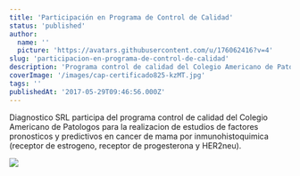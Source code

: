 ```yaml
---
title: 'Participación en Programa de Control de Calidad'
status: 'published'
author:
  name: ''
  picture: 'https://avatars.githubusercontent.com/u/176062416?v=4'
slug: 'participacion-en-programa-de-control-de-calidad'
description: 'Programa control de calidad del Colegio Americano de Patologos.'
coverImage: '/images/cap-certificado825-kzMT.jpg'
tags: ''
publishedAt: '2017-05-29T09:46:56.000Z'
---
```


Diagnostico SRL participa del programa control de calidad del Colegio Americano de Patologos para la realizacion de estudios de factores pronosticos y predictivos en cancer de mama por inmunohistoquimica (receptor de estrogeno, receptor de progesterona y HER2neu).

![](/images/cap-certificado825-Q3NT.jpg)
